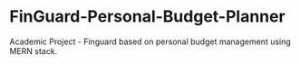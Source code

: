 # FinGuard-Personal-Budget-Planner
Academic Project - Finguard based on personal budget management using MERN stack.
